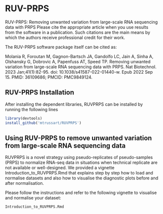 
# RUV-PRPS

<!-- badges: start -->
<!-- badges: end -->

RUV-PRPS: Removing unwanted variation from large-scale RNA sequencing data with PRPS
Please cite the appropriate article when you use results from the software in a publication. Such citations are the main means by which the authors receive professional credit for their work.

The RUV-PRPS software package itself can be cited as:

Molania R, Foroutan M, Gagnon-Bartsch JA, Gandolfo LC, Jain A, Sinha A, Olshansky G, Dobrovic A, Papenfuss AT, Speed TP. Removing unwanted variation from large-scale RNA sequencing data with PRPS. Nat Biotechnol. 2023 Jan;41(1):82-95. doi: 10.1038/s41587-022-01440-w. Epub 2022 Sep 15. PMID: 36109686; PMCID: PMC9849124.

##  RUV-PRPS Installation

After installing the dependent libraries, RUVPRPS can be installed by running the following lines

``` r
library(devtools)
install_github('mtrussart/RUVPRPS')
```

## Using RUV-PRPS to remove unwanted variation from large-scale RNA sequencing data

RUVPRPS is a novel strategy using pseudo-replicates of pseudo-samples (PRPS) to normalize RNA-seq data in situations when technical replicate are not available or well-designed. 
We provided a vignette Introduction_to_RUVPRPS.Rmd that explains step by step how to load and normalise datasets and also how to visualise the diagnostic plots before and after normalisation.

Please follow the instructions and refer to the following vignette to visualise and normalise your dataset:


``` r
Introduction_to_RUVPRPS.Rmd
```
